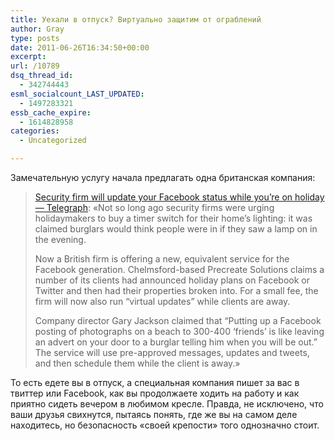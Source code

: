 ```yaml
---
title: Уехали в отпуск? Виртуально защитим от ограблений
author: Gray
type: posts
date: 2011-06-26T16:34:50+00:00
excerpt:
url: /10789
dsq_thread_id:
  - 342744443
esml_socialcount_LAST_UPDATED:
  - 1497283321
essb_cache_expire:
  - 1614828958
categories:
  - Uncategorized

---
```








Замечательную услугу начала предлагать одна британская компания:

> [Security firm will update your Facebook status while you&#8217;re on holiday &#8212; Telegraph][1]: &#171;Not so long ago security firms were urging holidaymakers to buy a timer switch for their home’s lighting: it was claimed burglars would think people were in if they saw a lamp on in the evening.
>
> Now a British firm is offering a new, equivalent service for the Facebook generation. Chelmsford-based Precreate Solutions claims a number of its clients had announced holiday plans on Facebook or Twitter and then had their properties broken into. For a small fee, the firm will now also run “virtual updates” while clients are away.
>
> Company director Gary Jackson claimed that “Putting up a Facebook posting of photographs on a beach to 300-400 ‘friends’ is like leaving an advert on your door to a burglar telling him when you will be out.” The service will use pre-approved messages, updates and tweets, and then schedule them while the client is away.&#187;

То есть едете вы в отпуск, а специальная компания пишет за вас в твиттер или Facebook, как вы продолжаете ходить на работу и как приятно сидеть вечером в любимом кресле. Правда, не исключено, что ваши друзья свихнутся, пытаясь понять, где же вы на самом деле находитесь, но безопасность &#171;своей крепости&#187; того однозначно стоит.

 [1]: http://www.telegraph.co.uk/technology/news/8594707/Security-firm-will-update-your-Facebook-status-while-youre-on-holiday.html
